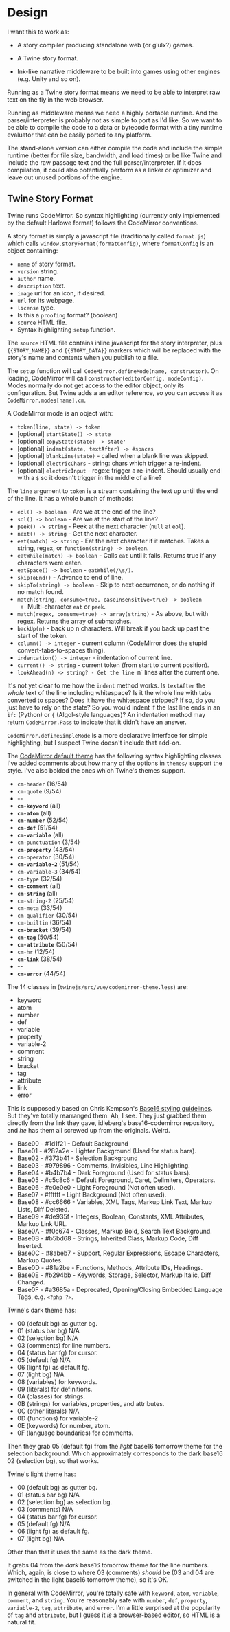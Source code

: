 Design
======

I want this to work as:

* A story compiler producing standalone web (or glulx?) games.

* A Twine story format.

* Ink-like narrative middleware to be built into games using
  other engines (e.g. Unity and so on).

Running as a Twine story format means we need to be able to
interpret raw text on the fly in the web browser.

Running as middleware means we need a highly portable runtime.
And the parser/interpreter is probably not as simple to port as
I'd like.  So we want to be able to compile the code to a data
or bytecode format with a tiny runtime evaluator that can be
easily ported to any platform.

The stand-alone version can either compile the code and include
the simple runtime (better for file size, bandwidth, and load
times) or be like Twine and include the raw passage text and the
full parser/interpreter.  If it does compilation, it could also
potentially perform as a linker or optimizer and leave out
unused portions of the engine.


Twine Story Format
------------------

Twine runs CodeMirror.  So syntax highlighting (currently only
implemented by the default Harlowe format) follows the
CodeMirror conventions.

A story format is simply a javascript file (traditionally called
`format.js`) which calls `window.storyFormat(formatConfig)`,
where `formatConfig` is an object containing:

* `name` of story format.
* `version` string.
* `author` name.
* `description` text.
* `image` url for an icon, if desired.
* `url` for its webpage.
* `license` type.
* Is this a `proofing` format? (boolean)
* `source` HTML file.
* Syntax highlighting `setup` function.

The `source` HTML file contains inline javascript for the story
interpreter, plus `{{STORY_NAME}}` and `{{STORY_DATA}}` markers
which will be replaced with the story's name and contents when
you publish to a file.

The `setup` function will call `CodeMirror.defineMode(name,
constructor)`.  On loading, CodeMirror will call
`constructor(editorConfig, modeConfig)`.  Modes normally do not
get access to the editor object, only its configuration.  But
Twine adds a an editor reference, so you can access it as
`CodeMirror.modes[name].cm`.

A CodeMirror mode is an object with:

* `token(line, state) -> token`
* [optional] `startState() -> state`
* [optional] `copyState(state) -> state'`
* [optional] `indent(state, textAfter) -> #spaces`
* [optional] `blankLine(state)` - called when a blank line was
  skipped.
* [optional] `electricChars` - string: chars which trigger a
  re-indent.
* [optional] `electricInput` - regex: trigger a re-indent.
  Should usually end with a `$` so it doesn't trigger in the
  middle of a line?

The `line` argument to `token` is a stream containing the text
up until the end of the line.  It has a whole bunch of methods:

* `eol() -> boolean` - Are we at the end of the line?
* `sol() -> boolean` - Are we at the start of the line?
* `peek() -> string` - Peek at the next character (`null` at
  `eol`).
* `next() -> string` - Get the next character.
* `eat(match) -> string` - Eat the next character if it matches.
  Takes a string, regex, or `function(string) -> boolean`.
* `eatWhile(match) -> boolean` - Calls `eat` until it fails.
  Returns true if any characters were eaten.
* `eatSpace() -> boolean` - `eatWhile(/\s/)`.
* `skipToEnd()` - Advance to end of line.
* `skipTo(string) -> boolean` - Skip to next occurrence, or do
  nothing if no match found.
* `match(string, consume=true, caseInsensitive=true) -> boolean`
  - Multi-character `eat` or `peek`.
* `match(regex, consume=true) -> array(string)` - As above, but
  with regex.  Returns the array of submatches.
* `backUp(n)` - back up n characters.  Will break if you back up
  past the start of the token.
* `column() -> integer` - current column (CodeMirror does the
  stupid convert-tabs-to-spaces thing).
* `indentation() -> integer` - indentation of current line.
* `current() -> string` - current token (from start to current
  position).
* `lookAhead(n) -> string? - Get the line `n` lines after the
  current one.

It's not yet clear to me how the `indent` method works.  Is
`textAfter` the *whole* text of the line including whitespace?
Is it the whole line with tabs converted to spaces?  Does it
have the whitespace stripped?  If so, do you just have to rely
on the state?  So you would indent if the last line ends in an
`if:` (Python) or `{` (Algol-style languages)?  An indentation
method may return `CodeMirror.Pass` to indicate that it didn't
have an answer.

`CodeMirror.defineSimpleMode` is a more declarative interface
for simple highlighting, but I suspect Twine doesn't include
that add-on.

The [CodeMirror default theme][1] has the following syntax
highlighting classes.  I've added comments about how many of the
options in `themes/` support the style.  I've also bolded the
ones which Twine's themes support.

* `cm-header`       (16/54)
* `cm-quote`        (9/54)
* --
* **`cm-keyword`**    (all)
* **`cm-atom`**       (all)
* **`cm-number`**     (52/54)
* **`cm-def`**        (51/54)
* **`cm-variable`**   (all)
* `cm-punctuation`    (3/54)
* **`cm-property`**   (43/54)
* `cm-operator`       (30/54)
* **`cm-variable-2`** (51/54)
* `cm-variable-3`     (34/54)
* `cm-type`           (32/54)
* **`cm-comment`**    (all)
* **`cm-string`**     (all)
* `cm-string-2`       (25/54)
* `cm-meta`           (33/54)
* `cm-qualifier`      (30/54)
* `cm-builtin`        (36/54)
* **`cm-bracket`**    (39/54)
* **`cm-tag`**        (50/54)
* **`cm-attribute`**  (50/54)
* `cm-hr`             (12/54)
* **`cm-link`**       (38/54)
* --
* **`cm-error`**      (44/54)

The 14 classes in (`twinejs/src/vue/codemirror-theme.less`) are:

* keyword
* atom
* number
* def
* variable
* property
* variable-2
* comment
* string
* bracket
* tag
* attribute
* link
* error

This is supposedly based on Chris Kempson's [Base16 styling
guidelines][2].  But they've totally rearranged them.  Ah, I
see.  They just grabbed them directly from the link they gave,
idleberg's base16-codemirror repository, and *he* has them all
screwed up from the originals.  Weird.

* Base00 - #1d1f21 - Default Background
* Base01 - #282a2e - Lighter Background (Used for status bars).
* Base02 - #373b41 - Selection Background
* Base03 - #979896 - Comments, Invisibles, Line Highlighting.
* Base04 - #b4b7b4 - Dark Foreground (Used for status bars).
* Base05 - #c5c8c6 - Default Foreground, Caret, Delimiters, Operators.
* Base06 - #e0e0e0 - Light Foreground (Not often used).
* Base07 - #ffffff - Light Background (Not often used).
* Base08 - #cc6666 - Variables, XML Tags, Markup Link Text, Markup Lists, Diff Deleted.
* Base09 - #de935f - Integers, Boolean, Constants, XML Attributes, Markup Link URL.
* Base0A - #f0c674 - Classes, Markup Bold, Search Text Background.
* Base0B - #b5bd68 - Strings, Inherited Class, Markup Code, Diff Inserted.
* Base0C - #8abeb7 - Support, Regular Expressions, Escape Characters, Markup Quotes.
* Base0D - #81a2be - Functions, Methods, Attribute IDs, Headings.
* Base0E - #b294bb - Keywords, Storage, Selector, Markup Italic, Diff Changed.
* Base0F - #a3685a - Deprecated, Opening/Closing Embedded Language Tags, e.g. `<?php ?>`.


Twine's dark theme has:

* 00 (default bg) as gutter bg.
* 01 (status bar bg) N/A
* 02 (selection bg) N/A
* 03 (comments) for line numbers.
* 04 (status bar fg) for cursor.
* 05 (default fg) N/A
* 06 (light fg) as default fg.
* 07 (light bg) N/A
* 08 (variables) for keywords.
* 09 (literals) for definitions.
* 0A (classes) for strings.
* 0B (strings) for variables, properties, and attributes.
* 0C (other literals) N/A
* 0D (functions) for variable-2
* 0E (keywords) for number, atom.
* 0F (language boundaries) for comments.

Then they grab 05 (default fg) from the *light* base16 tomorrow
theme for the selection background.  Which approximately
corresponds to the dark base16 02 (selection bg), so that works.


Twine's light theme has:

* 00 (default bg) as gutter bg.
* 01 (status bar bg) N/A
* 02 (selection bg) as selection bg.
* 03 (comments) N/A
* 04 (status bar fg) for cursor.
* 05 (default fg) N/A
* 06 (light fg) as default fg.
* 07 (light bg) N/A

Other than that it uses the same as the dark theme.

It grabs 04 from the *dark* base16 tomorrow theme for the line
numbers.  Which, again, is close to where 03 (comments) *should*
be (03 and 04 are switched in the light base16 tomorrow theme),
so it's OK.

[2]: https://github.com/chriskempson/base16/blob/master/styling.md

In general with CodeMirror, you're totally safe with `keyword`,
`atom`, `variable`, `comment`, and `string`.  You're reasonably
safe with `number`, `def`, `property`, `variable-2`, `tag`,
`attribute`, and `error`.  I'm a little surprised at the
popularity of `tag` and `attribute`, but I guess it *is* a
browser-based editor, so HTML is a natural fit.

[1]: https://github.com/codemirror/CodeMirror/blob/master/lib/codemirror.css
